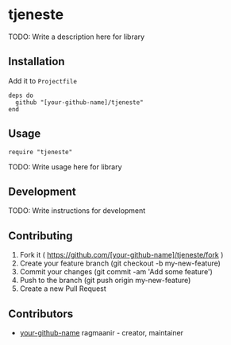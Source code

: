 # tjeneste

TODO: Write a description here for library

## Installation

Add it to `Projectfile`

```crystal
deps do
  github "[your-github-name]/tjeneste"
end
```

## Usage

```crystal
require "tjeneste"
```

TODO: Write usage here for library

## Development

TODO: Write instructions for development

## Contributing

1. Fork it ( https://github.com/[your-github-name]/tjeneste/fork )
2. Create your feature branch (git checkout -b my-new-feature)
3. Commit your changes (git commit -am 'Add some feature')
4. Push to the branch (git push origin my-new-feature)
5. Create a new Pull Request

## Contributors

- [your-github-name](https://github.com/[your-github-name]) ragmaanir - creator, maintainer

